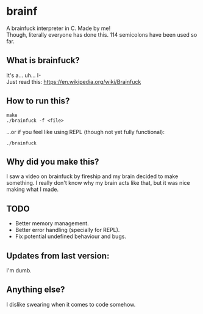 # brainf
A brainfuck interpreter in C. Made by me!  
Though, literally everyone has done this.
114 semicolons have been used so far.
## What is brainfuck?
It's a... uh... I-   
Just read this: https://en.wikipedia.org/wiki/Brainfuck
## How to run this?
```
make
./brainfuck -f <file>
```
...or if you feel like using REPL (though not yet fully functional):
```
./brainfuck
```
## Why did you make this?
I saw a video on brainfuck by fireship and my brain decided to make something. I really don't know why my brain acts like that, but it was nice making what I made.
## TODO
- Better memory management.
- Better error handling (specially for REPL).
- Fix potential undefined behaviour and bugs.
## Updates from last version:
I'm dumb.
## Anything else?
I dislike swearing when it comes to code somehow.